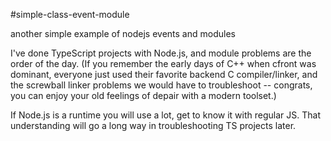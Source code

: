 #simple-class-event-module

another simple example of nodejs events and modules

I've done TypeScript projects with Node.js, and module problems are the order of the day. (If you remember the early days of C++ when cfront was dominant, everyone just used their favorite backend C compiler/linker, and the screwball linker problems we would have to troubleshoot -- congrats, you can enjoy your old feelings of depair with a modern toolset.)

If Node.js is a runtime you will use a lot, get to know it with regular JS. That understanding will go a long way in troubleshooting TS projects later.
